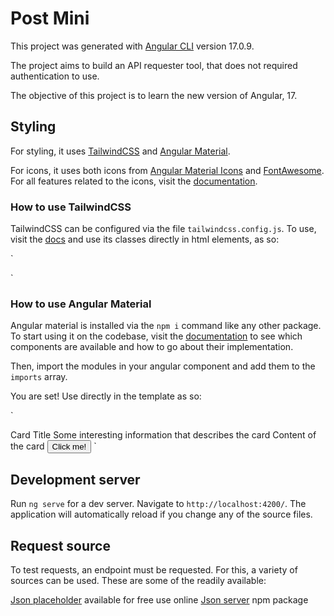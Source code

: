 # Post Mini

This project was generated with [Angular CLI](https://github.com/angular/angular-cli) version 17.0.9.

The project aims to build an API requester tool, that does not required authentication to use.

The objective of this project is to learn the new version of Angular, 17.

## Styling

For styling, it uses [TailwindCSS](https://v2.tailwindcss.com/docs) and [Angular Material](https://material.angular.io/).

For icons, it uses both icons from [Angular Material Icons](https://fonts.google.com/icons) and [FontAwesome](https://fontawesome.com/). For all features related to the icons, visit the [documentation](https://github.com/FortAwesome/angular-fontawesome/blob/HEAD/docs/usage/features.md).

### How to use TailwindCSS

TailwindCSS can be configured via the file `tailwindcss.config.js`. To use, visit the [docs](https://v2.tailwindcss.com/docs) and use its classes directly in html elements, as so:

`

<div class="flex flex-row gap-2">
  <div class="bg-yellow-100 w-12 h-12"></div>
  <div class="bg-yellow-200 w-12 h-12"></div>
  <div class="bg-yellow-300 w-12 h-12"></div>
  <div class="bg-yellow-400 w-12 h-12"></div>
  <div class="bg-yellow-500 w-12 h-12"></div>
  <div class="bg-yellow-600 w-12 h-12"></div>
  <div class="bg-yellow-700 w-12 h-12"></div>
  <div class="bg-yellow-800 w-12 h-12"></div>
  <div class="bg-yellow-900 w-12 h-12"></div>
</div>
`

### How to use Angular Material

Angular material is installed via the `npm i` command like any other package. To start using it on the codebase, visit the [documentation](https://material.angular.io/components/categories) to see which components are available and how to go about their implementation.

Then, import the modules in your angular component and add them to the `imports` array.

You are set! Use directly in the template as so:

`

<mat-card>
  <mat-card-header>
    <mat-card-title>Card Title</mat-card-title>
    <mat-card-subtitle
      >Some interesting information that describes the card</mat-card-subtitle
    >
  </mat-card-header>
  <mat-card-content>
    Content of the card
  </mat-card-content>
  <mat-card-actions>
    <button
      mat-raised-button
      color="primary"
    >
      Click me!
    </button>
  </mat-card-actions>
</mat-card>
`

## Development server

Run `ng serve` for a dev server. Navigate to `http://localhost:4200/`. The application will automatically reload if you change any of the source files.

## Request source

To test requests, an endpoint must be requested. For this, a variety of sources can be used. These are some of the readily available:

[Json placeholder](https://jsonplaceholder.typicode.com) available for free use online
[Json server](https://www.npmjs.com/package/json-server) npm package
